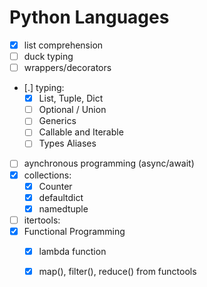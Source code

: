 # Python Languages

- [X] list comprehension
- [ ] duck typing
- [ ] wrappers/decorators
- [.] typing:
    - [X] List, Tuple, Dict
    - [ ] Optional / Union
    - [ ] Generics
    - [ ] Callable and Iterable
    - [ ] Types Aliases
- [ ] aynchronous programming (async/await)
- [X] collections:
    - [X] Counter
    - [X] defaultdict
    - [X] namedtuple
- [ ] itertools:
- [X] Functional Programming
    - [X] lambda function
    - [X] map(), filter(), reduce() from functools

